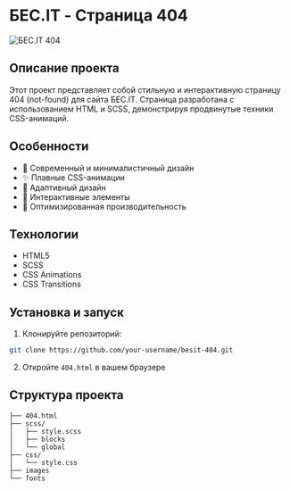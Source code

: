 # БЕС.IT - Страница 404

![БЕС.IT 404](https://i.ibb.co/4gnHwZp9/img.png)

## Описание проекта

Этот проект представляет собой стильную и интерактивную страницу 404 (not-found) для сайта БЕС.IT. Страница разработана с использованием HTML и SCSS, демонстрируя продвинутые техники CSS-анимаций.

## Особенности

- 🎨 Современный и минималистичный дизайн
- ✨ Плавные CSS-анимации
- 📱 Адаптивный дизайн
- 🎯 Интерактивные элементы
- 🚀 Оптимизированная производительность

## Технологии

- HTML5
- SCSS
- CSS Animations
- CSS Transitions

## Установка и запуск

1. Клонируйте репозиторий:

```bash
git clone https://github.com/your-username/besit-404.git
```

2. Откройте `404.html` в вашем браузере

## Структура проекта

```
├── 404.html
├── scss/
│   ├── style.scss
│   ├── blocks
│   └── global
├── css/
│   └── style.css
├── images
└── fonts
